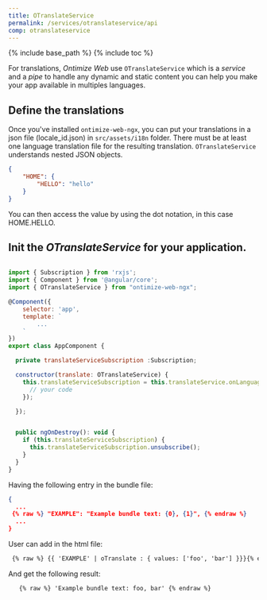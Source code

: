 ```yaml
---
title: OTranslateService
permalink: /services/otranslateservice/api
comp: otranslateservice
---
```


{% include base_path %} {% include toc %}

For translations, *Ontimize Web* use `OTranslateService` which is a *service* and a *pipe* to handle any dynamic and static content you can help you make your app available in multiples languages.



## Define the translations

Once you've installed `ontimize-web-ngx`, you can put your translations in a json file (locale_id.json) in `src/assets/i18n` folder. There must be at least one language translation file for the resulting translation. `OTranslateService` understands nested JSON objects.

```json
{
    "HOME": {
        "HELLO": "hello"
    }
}
```

You can then access the value by using the dot notation, in this case HOME.HELLO.


## Init the *OTranslateService* for your application.

```js

import { Subscription } from 'rxjs';
import { Component } from '@angular/core';
import { OTranslateService } from "ontimize-web-ngx";

@Component({
    selector: 'app',
    template: `
        ...
    `
})
export class AppComponent {

  private translateServiceSubscription :Subscription;

  constructor(translate: OTranslateService) {
    this.translateServiceSubscription = this.translateService.onLanguageChanged.subscribe(() => {
      // your code
    });

  });


  public ngOnDestroy(): void {
    if (this.translateServiceSubscription) {
      this.translateServiceSubscription.unsubscribe();
    }
  }
}
```

Having the following entry in the bundle file:
  ```json
  {
    ...
   {% raw %} "EXAMPLE": "Example bundle text: {0}, {1}", {% endraw %}
    ...
  }
  ```
User can add in the html file:
  ```html
   {% raw %} {{ 'EXAMPLE' | oTranslate : { values: ['foo', 'bar'] }}}{% endraw %}"

  ```

And get the following result:
  ```html
     {% raw %} 'Example bundle text: foo, bar' {% endraw %}
  ```